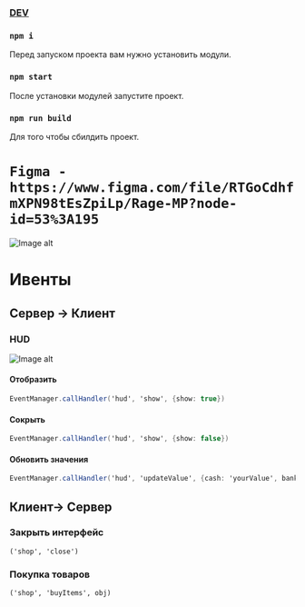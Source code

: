 
# 

### [**DEV**]()
### `npm i` 

Перед запуском проекта вам нужно установить модули. 

### `npm start`  

После установки модулей запустите проект.

### `npm run build`  

Для того чтобы сбилдить проект.

# `Figma - https://www.figma.com/file/RTGoCdhfmXPN98tEsZpiLp/Rage-MP?node-id=53%3A195`

![Image alt](https://cdn.discordapp.com/attachments/1002966634996183160/1022976927528669305/over.png)

# Ивенты

## Сервер -> Клиент

### HUD
![Image alt](https://cdn.discordapp.com/attachments/1002966634996183160/1022591273670021151/hud.png)

#### Отобразить
```c#
EventManager.callHandler('hud', 'show', {show: true})
```

#### Сокрыть
```c#
EventManager.callHandler('hud', 'show', {show: false})
```

#### Обновить значения
```c#
EventManager.callHandler('hud', 'updateValue', {cash: 'yourValue', bank: 'yourValue', micro: boolean, wantedLevel: 0, online: 325, playerId: 2336, greenZone: 35})
```

## Клиент-> Сервер 

### Закрыть интерфейс
``('shop', 'close')``

### Покупка товаров
``('shop', 'buyItems', obj)``
